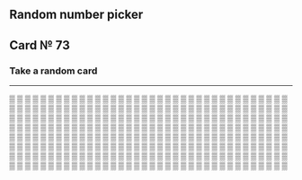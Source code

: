 ## Random number picker 

## Card № 73

### Take a random card
----
[▒](70.md) [▒](6.md) [▒](56.md) [▒](87.md) [▒](8.md) [▒](25.md) [▒](84.md) [▒](98.md) [▒](73.md) [▒](46.md) [▒](13.md) [▒](37.md) [▒](75.md) [▒](40.md) [▒](86.md) [▒](66.md) [▒](47.md) [▒](90.md) [▒](82.md) [▒](17.md) [▒](21.md) [▒](78.md) [▒](33.md) [▒](65.md) [▒](5.md) [▒](50.md) [▒](88.md) [▒](78.md) [▒](45.md) [▒](71.md) [▒](27.md) [▒](9.md) [▒](1.md) [▒](97.md) [▒](73.md) [▒](58.md) [▒](83.md) [▒](17.md) [▒](45.md) [▒](88.md) [▒](93.md) [▒](98.md) [▒](4.md) [▒](3.md) [▒](19.md) [▒](83.md) [▒](78.md) [▒](30.md) [▒](31.md) [▒](68.md) [▒](52.md) [▒](32.md) [▒](36.md) [▒](84.md) [▒](49.md) [▒](35.md) [▒](45.md) [▒](80.md) [▒](75.md) [▒](25.md) [▒](91.md) [▒](85.md) [▒](79.md) [▒](91.md) [▒](38.md) [▒](18.md) [▒](40.md) [▒](70.md) [▒](14.md) [▒](79.md) [▒](11.md) [▒](98.md) [▒](27.md) [▒](59.md) [▒](27.md) [▒](4.md) [▒](5.md) [▒](7.md) [▒](8.md) [▒](47.md) [▒](21.md) [▒](20.md) [▒](9.md) [▒](43.md) [▒](66.md) [▒](81.md) [▒](89.md) [▒](19.md) [▒](63.md) [▒](89.md) [▒](62.md) [▒](23.md) [▒](9.md) [▒](10.md) [▒](57.md) [▒](6.md) [▒](68.md) [▒](56.md) [▒](79.md) [▒](99.md) [▒](45.md) [▒](34.md) [▒](85.md) [▒](0.md) [▒](51.md) [▒](43.md) [▒](38.md) [▒](77.md) [▒](62.md) [▒](64.md) [▒](33.md) [▒](44.md) [▒](28.md) [▒](96.md) [▒](99.md) [▒](71.md) [▒](90.md) [▒](77.md) [▒](71.md) [▒](76.md) [▒](14.md) [▒](48.md) [▒](52.md) [▒](67.md) [▒](68.md) [▒](67.md) [▒](1.md) [▒](63.md) [▒](5.md) [▒](6.md) [▒](75.md) [▒](42.md) [▒](63.md) [▒](54.md) [▒](11.md) [▒](36.md) [▒](33.md) [▒](17.md) [▒](16.md) [▒](13.md) [▒](66.md) [▒](8.md) [▒](37.md) [▒](41.md) [▒](10.md) [▒](80.md) [▒](50.md) [▒](75.md) [▒](84.md) [▒](94.md) [▒](0.md) [▒](10.md) [▒](85.md) [▒](54.md) [▒](78.md) [▒](96.md) [▒](97.md) [▒](35.md) [▒](0.md) [▒](21.md) [▒](29.md) [▒](24.md) [▒](10.md) [▒](29.md) [▒](39.md) [▒](77.md) [▒](92.md) [▒](19.md) [▒](53.md) [▒](32.md) [▒](93.md) [▒](22.md) [▒](15.md) [▒](31.md) [▒](2.md) [▒](87.md) [▒](6.md) [▒](52.md) [▒](63.md) [▒](83.md) [▒](51.md) [▒](99.md) [▒](76.md) [▒](26.md) [▒](12.md) [▒](73.md) [▒](34.md) [▒](58.md) [▒](44.md) [▒](76.md) [▒](17.md) [▒](33.md) [▒](81.md) [▒](69.md) [▒](74.md) [▒](2.md) [▒](3.md) [▒](46.md) [▒](49.md) [▒](1.md) [▒](69.md) [▒](95.md) [▒](55.md) [▒](53.md) [▒](61.md) [▒](80.md) [▒](49.md) [▒](86.md) [▒](70.md) [▒](37.md) [▒](62.md) [▒](73.md) [▒](50.md) [▒](82.md) [▒](64.md) [▒](12.md) [▒](65.md) [▒](24.md) [▒](92.md) [▒](68.md) [▒](39.md) [▒](58.md) [▒](38.md) [▒](18.md) [▒](60.md) [▒](81.md) [▒](60.md) [▒](60.md) [▒](61.md) [▒](50.md) [▒](12.md) [▒](52.md) [▒](42.md) [▒](22.md) [▒](22.md) [▒](72.md) [▒](94.md) [▒](59.md) [▒](34.md) [▒](81.md) [▒](64.md) [▒](59.md) [▒](74.md) [▒](46.md) [▒](72.md) [▒](20.md) [▒](22.md) [▒](67.md) [▒](56.md) [▒](71.md) [▒](3.md) [▒](11.md) [▒](36.md) [▒](88.md) [▒](18.md) [▒](27.md) [▒](43.md) [▒](60.md) [▒](76.md) [▒](32.md) [▒](26.md) [▒](14.md) [▒](8.md) [▒](41.md) [▒](74.md) [▒](59.md) [▒](9.md) [▒](16.md) [▒](7.md) [▒](34.md) [▒](87.md) [▒](0.md) [▒](36.md) [▒](99.md) [▒](15.md) [▒](54.md) [▒](79.md) [▒](25.md) [▒](83.md) [▒](31.md) [▒](7.md) [▒](57.md) [▒](23.md) [▒](72.md) [▒](41.md) [▒](57.md) [▒](88.md) [▒](42.md) 